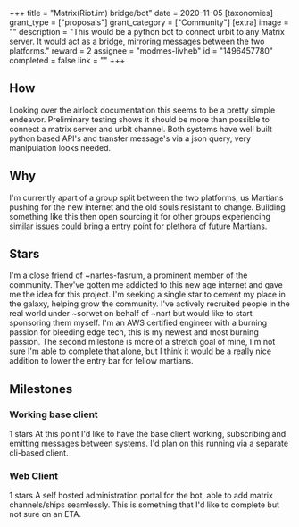 +++
title = "Matrix(Riot.im) bridge/bot"
date = 2020-11-05
[taxonomies]
grant_type = ["proposals"]
grant_category = ["Community"]
[extra]
image = ""
description = "This would be a python bot to connect urbit to any Matrix server. It would act as a bridge, mirroring messages between the two platforms."
reward = 2
assignee = "modmes-livheb"
id = "1496457780"
completed = false
link = ""
+++

## How
Looking over the airlock documentation this seems to be a pretty simple endeavor. Preliminary testing shows it should be more than possible to connect a matrix server and urbit channel. Both systems have well built python based API's and transfer message's via a json query, very manipulation looks needed.
## Why
I'm currently apart of a group split between the two platforms, us Martians pushing for the new internet and the old souls resistant to change. Building something like this then open sourcing it for other groups experiencing similar issues could bring a entry point for plethora of future Martians.
## Stars
I'm a close friend of ~nartes-fasrum, a prominent member of the community. They've gotten me addicted to this new age internet and gave me the idea for this project. I'm seeking a single star to cement my place in the galaxy, helping grow the community. I've actively recruited people in the real world under ~sorwet on behalf of ~nart but would like to start sponsoring them myself. I'm an AWS certified engineer with a burning passion for bleeding edge tech, this is my newest and most burning passion. The second milestone is more of a stretch goal of mine, I'm not sure I'm able to complete that alone, but I think it would be a really nice addition to lower the entry bar for fellow martians.



## Milestones


### Working base client
1 stars
At this point I'd like to have the base client working, subscribing and emitting messages between systems. I'd plan on this running via a separate cli-based client.


### Web Client
1 stars
A self hosted administration portal for the bot, able to add matrix channels/ships seamlessly. This is something that I'd like to complete but not sure on an ETA.

    